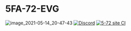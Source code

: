 # 5FA-72-EVG
![image_2021-05-14_20-47-43](https://user-images.githubusercontent.com/29144912/118361259-3e998300-b593-11eb-8569-8396b3c4358e.png)
[![Discord](https://img.shields.io/discord/711933585963089960?color=%237289da&label=discord)](http://sesh.link/id/)
[![5-72 site CI](https://github.com/ismaildalgatov/5-72/actions/workflows/mkdocs-deploy.yml/badge.svg?branch=main)](https://github.com/ismaildalgatov/5-72/actions/workflows/mkdocs-deploy.yml) 
